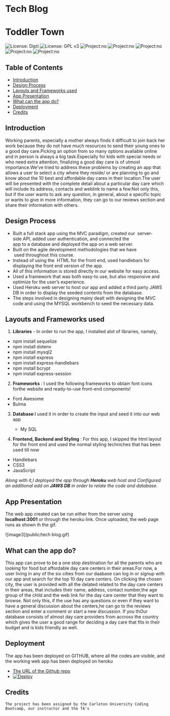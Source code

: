 #   Tech Blog

# Toddler Town 
![License: Dipti](https://img.shields.io/badge/Coder-Dipti'sCode-yellow.svg)
![License: GPL v3](https://img.shields.io/badge/License-MIT-pink.svg)
![Project:no](https://img.shields.io/badge/db-Sequelize-red.svg)
![Project:no](https://img.shields.io/badge/app-FullStack-green.svg)
![Project:no](https://img.shields.io/badge/Frontend-HandleBars-blue.svg)
![Project:no](https://img.shields.io/badge/Styling-Bulma-purple.svg)
![Project:no](https://img.shields.io/badge/Backend-JavaScript-orange.svg)

## Table of Contents
* [Introduction](#introduction)
* [Design Process](#design)
* [Layouts and Frameworks used](#api)
* [App Presentation](#details)
* [What can the app do?](#details)
* [Deployment](#installations)
* [Credits](#credits)
 
 ## Introduction 
Working parents, especially a mother always finds it difficult to join back her work because they do not have much resources to send their young ones to a good day care.Picking an option from so many options available online and in person is always a big task.Especially for kids with special needs or who need extra attention, finalizing a good day care is of utmost importance.We’ve tried to address these problems by creating an app that allows a user to select a city where they reside/ or are planning to go and know about the 10 best and affordable day cares in their location.The user will be presented with the complete detail about a particular day care which will include its address, contacts and weblink to name a few.Not only this, but if the user wants to ask any question, in general, about a specific topic or wants to give in more information, they can go to our reviews section and share their information with others. 
## Design Process
   * Built a full stack app using the MVC paradigm, created our  server-side API, added user authentication, and connected the app to a database and deployed the app on a web  server.
   * Built on the agile development methodologies that we have  used throughout this course.
   * Instead of using the  HTML for the front end, used handlebars for displaying the front end version of the app.
   * All of this information is stored directly in our website for easy access.
   * Used a framework that was both easy-to use, but also responsive and optimize for the user’s experience.
   * Used Heroku web server to host our app and added a third party JAWS DB in order to display the seeded contents from the database.
   * The steps involved in designing mainy dealt with designing the MVC code and using the MYSQL workbench to seed the necessary data. 
   
  

 ## Layouts and Frameworks used
 1. __Libraries__ - In order to run the app, I installed alot of libraries, namely,
   * npm install sequelize
   * npm install dotenv
   * npm install mysql2
   * npm install express
   * npm install express-handlebars
   * npm install bcrypt
   * npm install express-session
 2. __Frameworks__ : I used the following frameworks to obtain font icons forthe website and ready-to-use front-end components!
   * Font Awesome
   * Bulma
 3. __Database__:I used it in order to create the input and seed it into our web app
 
    * My SQL
 4. __Frontend, Backend and Styling__ : For this app, I skipped the html layout for the front end and used the normal styling techniches that has been used till now
   * Handlebars
   * CSS3
   * JavaScript

_Along with it,I deployed the app through __Heroku__ web host and Configured an additional add on __JAWS DB__ in order to relate the code and database._

 
 ## App Presentation
 The web app created can be run either from the server using __localhost:3001__ or through the heroku link. Once uploaded, the web page runs as shown ih the gif.
 

   ![image3](public/tech blog.gif)
   
   
 


 ## What can the app do?
This app can prove to be a one stop desitination for all the parents who are looking for food but affordable day care centers in their areas.For now, a user living in any of the six cities from our daabase can log in or signup with our app  and search for the top 10 day care centers. On clicking the chosen city, the user is provided with all the delated related to the day care centers in their areas, that includes their name, address, contact number,the age group of the child and the web link for the day care center that they want to browse. Not only this, if the use has any questions or even if they want to have a general discussion about the centers,he can go to the reviews section and enter a comment or start a new discussion. If you thOur database consists of almost day care providers from accross the country which gives the user a good range for deciding a day care that fits in their budget and is kids friendly as well.


 
 ## Deployment
  The app has been deployed on GITHUB, where all the codes are visible, and the working web app has been deployed on heroku
   * [The URL of the Github repo](https://github.com/Dipti2021/Toddler-Town)
   *  [![Deploy](https://www.herokucdn.com/deploy/button.svg)](https://toddlertown-cu.herokuapp.com/)



  ## Credits
    The project has been assigned by the Carleton University Coding Bootcamp, our instructor and the TA's
   
     
 
 
 

